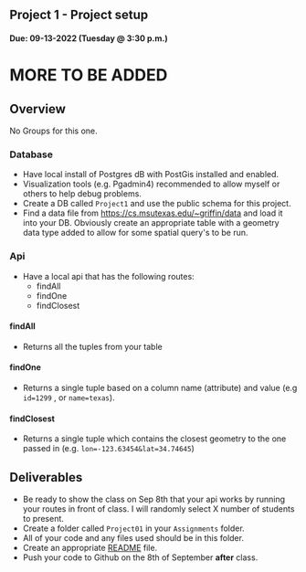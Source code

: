 ## Project 1 - Project setup  
#### Due: 09-13-2022 (Tuesday @ 3:30 p.m.)


# MORE TO BE ADDED

## Overview

No Groups for this one.

### Database

- Have local install of Postgres dB with PostGis installed and enabled.
- Visualization tools (e.g. Pgadmin4) recommended to allow myself or others to help debug problems. 
- Create a DB called `Project1` and use the public schema for this project.
- Find a data file from https://cs.msutexas.edu/~griffin/data and load it into your DB. Obviously create an appropriate table with a geometry data type added to allow for some spatial query's to be run. 

### Api

- Have a local api that has the following routes:
  - findAll
  - findOne
  - findClosest

#### findAll

- Returns all the tuples from your table

#### findOne

- Returns a single tuple based on a column name (attribute) and value (e.g `id=1299` , or `name=texas`).

#### findClosest

- Returns a single tuple which contains the closest geometry to the one passed in (e.g. `lon=-123.63454&lat=34.74645`)


## Deliverables

- Be ready to show the class on Sep 8th that your api works by running your routes in front of class. I will randomly select X number of students to present.
- Create a folder called `Project01` in your `Assignments` folder. 
- All of your code and any files used should be in this folder.
- Create an appropriate [README](../../Resources/03_Readmees/README.md) file. 
- Push your code to Github on the 8th of September **after** class. 
